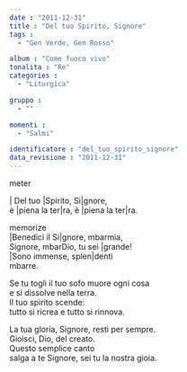 ```yaml
---
date : "2011-12-31"
title : "Del tuo Spirito, Signore"
tags : 
  - "Gen Verde, Gen Rosso"

album : "Come fuoco vivo"
tonalita : "Re"
categories : 
  - "Liturgica"

gruppo : 
  - ""

momenti : 
  - "Salmi"

identificatore : "del_tuo_spirito_signore"
data_revisione : "2011-12-31"
---
```

  
meter  
  
  
  
   
  
  
  
  
| Del tuo |Spirito, Si|gnore,  
è |piena la ter|ra, è |piena la ter|ra.   
  
memorize  
|Benedici il Si|gnore, mbarmia,  
Signore, mbarDio, tu sei |grande!  
|Sono immense, splen|denti  
mbarre.  
  
  
Se tu togli il tuo sofo muore ogni cosa  
e si dissolve nella terra.  
Il tuo spirito scende:  
tutto si ricrea e tutto si rinnova.  
  
  
La tua gloria, Signore, resti per sempre.  
Gioisci, Dio, del creato.  
Questo semplice canto  
salga a te Signore, sei tu la nostra gioia.  
  
  
  
